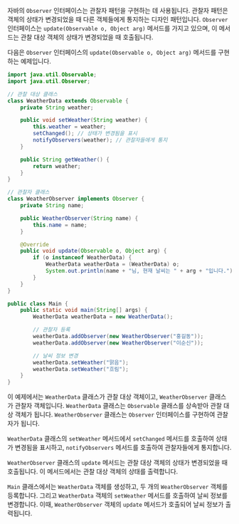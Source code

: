 자바의 `Observer` 인터페이스는 관찰자 패턴을 구현하는 데 사용됩니다. 관찰자 패턴은 객체의 상태가 변경되었을 때 다른 객체들에게 통지하는 디자인 패턴입니다. `Observer` 인터페이스는 `update(Observable o, Object arg)` 메서드를 가지고 있으며, 이 메서드는 관찰 대상 객체의 상태가 변경되었을 때 호출됩니다.

다음은 `Observer` 인터페이스의 `update(Observable o, Object arg)` 메서드를 구현하는 예제입니다.

```java
import java.util.Observable;
import java.util.Observer;

// 관찰 대상 클래스
class WeatherData extends Observable {
    private String weather;

    public void setWeather(String weather) {
        this.weather = weather;
        setChanged(); // 상태가 변경됨을 표시
        notifyObservers(weather); // 관찰자들에게 통지
    }

    public String getWeather() {
        return weather;
    }
}

// 관찰자 클래스
class WeatherObserver implements Observer {
    private String name;

    public WeatherObserver(String name) {
        this.name = name;
    }

    @Override
    public void update(Observable o, Object arg) {
        if (o instanceof WeatherData) {
            WeatherData weatherData = (WeatherData) o;
            System.out.println(name + "님, 현재 날씨는 " + arg + "입니다.");
        }
    }
}

public class Main {
    public static void main(String[] args) {
        WeatherData weatherData = new WeatherData();

        // 관찰자 등록
        weatherData.addObserver(new WeatherObserver("홍길동"));
        weatherData.addObserver(new WeatherObserver("이순신"));

        // 날씨 정보 변경
        weatherData.setWeather("맑음");
        weatherData.setWeather("흐림");
    }
}
```

이 예제에서는 `WeatherData` 클래스가 관찰 대상 객체이고, `WeatherObserver` 클래스가 관찰자 객체입니다. `WeatherData` 클래스는 `Observable` 클래스를 상속받아 관찰 대상 객체가 됩니다. `WeatherObserver` 클래스는 `Observer` 인터페이스를 구현하여 관찰자가 됩니다.

`WeatherData` 클래스의 `setWeather` 메서드에서 `setChanged` 메서드를 호출하여 상태가 변경됨을 표시하고, `notifyObservers` 메서드를 호출하여 관찰자들에게 통지합니다.

`WeatherObserver` 클래스의 `update` 메서드는 관찰 대상 객체의 상태가 변경되었을 때 호출됩니다. 이 메서드에서는 관찰 대상 객체의 상태를 출력합니다.

`Main` 클래스에서는 `WeatherData` 객체를 생성하고, 두 개의 `WeatherObserver` 객체를 등록합니다. 그리고 `WeatherData` 객체의 `setWeather` 메서드를 호출하여 날씨 정보를 변경합니다. 이때, `WeatherObserver` 객체의 `update` 메서드가 호출되어 날씨 정보가 출력됩니다.

